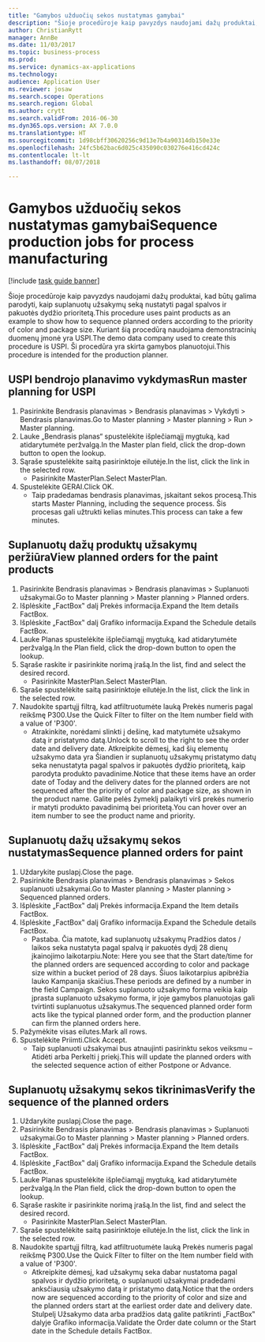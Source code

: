 ```yaml
--- 
title: "Gamybos užduočių sekos nustatymas gamybai"
description: "Šioje procedūroje kaip pavyzdys naudojami dažų produktai, kad būtų galima parodyti, kaip suplanuotų užsakymų seką nustatyti pagal spalvos ir pakuotės dydžio prioritetą."
author: ChristianRytt
manager: AnnBe
ms.date: 11/03/2017
ms.topic: business-process
ms.prod: 
ms.service: dynamics-ax-applications
ms.technology: 
audience: Application User
ms.reviewer: josaw
ms.search.scope: Operations
ms.search.region: Global
ms.author: crytt
ms.search.validFrom: 2016-06-30
ms.dyn365.ops.version: AX 7.0.0
ms.translationtype: HT
ms.sourcegitcommit: 1d98cbff30620256c9d13e7b4a90314db150e33e
ms.openlocfilehash: 24fc5b62bac6d025c435090c030276e416cd424c
ms.contentlocale: lt-lt
ms.lasthandoff: 08/07/2018

---
```

# <a name="sequence-production-jobs-for-process-manufacturing"></a><span data-ttu-id="da669-103">Gamybos užduočių sekos nustatymas gamybai</span><span class="sxs-lookup"><span data-stu-id="da669-103">Sequence production jobs for process manufacturing</span></span>

[!include [task guide banner](../../includes/task-guide-banner.md)]

<span data-ttu-id="da669-104">Šioje procedūroje kaip pavyzdys naudojami dažų produktai, kad būtų galima parodyti, kaip suplanuotų užsakymų seką nustatyti pagal spalvos ir pakuotės dydžio prioritetą.</span><span class="sxs-lookup"><span data-stu-id="da669-104">This procedure uses paint products as an example to show how to sequence planned orders according to the priority of color and package size.</span></span> <span data-ttu-id="da669-105">Kuriant šią procedūrą naudojama demonstracinių duomenų įmonė yra USPI.</span><span class="sxs-lookup"><span data-stu-id="da669-105">The demo data company used to create this procedure is USPI.</span></span> <span data-ttu-id="da669-106">Ši procedūra yra skirta gamybos planuotojui.</span><span class="sxs-lookup"><span data-stu-id="da669-106">This procedure is intended for the production planner.</span></span>


## <a name="run-master-planning-for-uspi"></a><span data-ttu-id="da669-107">USPI bendrojo planavimo vykdymas</span><span class="sxs-lookup"><span data-stu-id="da669-107">Run master planning for USPI</span></span>
1. <span data-ttu-id="da669-108">Pasirinkite Bendrasis planavimas > Bendrasis planavimas > Vykdyti > Bendrasis planavimas.</span><span class="sxs-lookup"><span data-stu-id="da669-108">Go to Master planning > Master planning > Run > Master planning.</span></span>
2. <span data-ttu-id="da669-109">Lauke „Bendrasis planas“ spustelėkite išplečiamąjį mygtuką, kad atidarytumėte peržvalgą.</span><span class="sxs-lookup"><span data-stu-id="da669-109">In the Master plan field, click the drop-down button to open the lookup.</span></span>
3. <span data-ttu-id="da669-110">Sąraše spustelėkite saitą pasirinktoje eilutėje.</span><span class="sxs-lookup"><span data-stu-id="da669-110">In the list, click the link in the selected row.</span></span>
    * <span data-ttu-id="da669-111">Pasirinkite MasterPlan.</span><span class="sxs-lookup"><span data-stu-id="da669-111">Select MasterPlan.</span></span>  
4. <span data-ttu-id="da669-112">Spustelėkite GERAI.</span><span class="sxs-lookup"><span data-stu-id="da669-112">Click OK.</span></span>
    * <span data-ttu-id="da669-113">Taip pradedamas bendrasis planavimas, įskaitant sekos procesą.</span><span class="sxs-lookup"><span data-stu-id="da669-113">This starts Master Planning, including the sequence process.</span></span> <span data-ttu-id="da669-114">Šis procesas gali užtrukti kelias minutes.</span><span class="sxs-lookup"><span data-stu-id="da669-114">This process can take a few minutes.</span></span>  

## <a name="view-planned-orders-for-the-paint-products"></a><span data-ttu-id="da669-115">Suplanuotų dažų produktų užsakymų peržiūra</span><span class="sxs-lookup"><span data-stu-id="da669-115">View planned orders for the paint products</span></span>
1. <span data-ttu-id="da669-116">Pasirinkite Bendrasis planavimas > Bendrasis planavimas > Suplanuoti užsakymai.</span><span class="sxs-lookup"><span data-stu-id="da669-116">Go to Master planning > Master planning > Planned orders.</span></span>
2. <span data-ttu-id="da669-117">Išplėskite „FactBox‟ dalį Prekės informacija.</span><span class="sxs-lookup"><span data-stu-id="da669-117">Expand the Item details FactBox.</span></span>
3. <span data-ttu-id="da669-118">Išplėskite „FactBox‟ dalį Grafiko informacija.</span><span class="sxs-lookup"><span data-stu-id="da669-118">Expand the Schedule details FactBox.</span></span>
4. <span data-ttu-id="da669-119">Lauke Planas spustelėkite išplečiamąjį mygtuką, kad atidarytumėte peržvalgą.</span><span class="sxs-lookup"><span data-stu-id="da669-119">In the Plan field, click the drop-down button to open the lookup.</span></span>
5. <span data-ttu-id="da669-120">Sąraše raskite ir pasirinkite norimą įrašą.</span><span class="sxs-lookup"><span data-stu-id="da669-120">In the list, find and select the desired record.</span></span>
    * <span data-ttu-id="da669-121">Pasirinkite MasterPlan.</span><span class="sxs-lookup"><span data-stu-id="da669-121">Select MasterPlan.</span></span>  
6. <span data-ttu-id="da669-122">Sąraše spustelėkite saitą pasirinktoje eilutėje.</span><span class="sxs-lookup"><span data-stu-id="da669-122">In the list, click the link in the selected row.</span></span>
7. <span data-ttu-id="da669-123">Naudokite spartųjį filtrą, kad atfiltruotumėte lauką Prekės numeris pagal reikšmę P300.</span><span class="sxs-lookup"><span data-stu-id="da669-123">Use the Quick Filter to filter on the Item number field with a value of 'P300'.</span></span>
    * <span data-ttu-id="da669-124">Atrakinkite, norėdami slinkti į dešinę, kad matytumėte užsakymo datą ir pristatymo datą.</span><span class="sxs-lookup"><span data-stu-id="da669-124">Unlock to scroll to the right to see the order date and delivery date.</span></span> <span data-ttu-id="da669-125">Atkreipkite dėmesį, kad šių elementų užsakymo data yra Šiandien ir suplanuotų užsakymų pristatymo datų seka nenustatyta pagal spalvos ir pakuotės dydžio prioritetą, kaip parodyta produkto pavadinime.</span><span class="sxs-lookup"><span data-stu-id="da669-125">Notice that these items have an order date of Today and the delivery dates for the planned orders are not sequenced after the priority of color and package size, as shown in the product name.</span></span> <span data-ttu-id="da669-126">Galite pelės žymeklį palaikyti virš prekės numerio ir matyti produkto pavadinimą bei prioritetą.</span><span class="sxs-lookup"><span data-stu-id="da669-126">You can hover over an item number to see the product name and priority.</span></span>  

## <a name="sequence-planned-orders-for-paint"></a><span data-ttu-id="da669-127">Suplanuotų dažų užsakymų sekos nustatymas</span><span class="sxs-lookup"><span data-stu-id="da669-127">Sequence planned orders for paint</span></span>
1. <span data-ttu-id="da669-128">Uždarykite puslapį.</span><span class="sxs-lookup"><span data-stu-id="da669-128">Close the page.</span></span>
2. <span data-ttu-id="da669-129">Pasirinkite Bendrasis planavimas > Bendrasis planavimas > Sekos suplanuoti užsakymai.</span><span class="sxs-lookup"><span data-stu-id="da669-129">Go to Master planning > Master planning > Sequenced planned orders.</span></span>
3. <span data-ttu-id="da669-130">Išplėskite „FactBox‟ dalį Prekės informacija.</span><span class="sxs-lookup"><span data-stu-id="da669-130">Expand the Item details FactBox.</span></span>
4. <span data-ttu-id="da669-131">Išplėskite „FactBox‟ dalį Grafiko informacija.</span><span class="sxs-lookup"><span data-stu-id="da669-131">Expand the Schedule details FactBox.</span></span>
    * <span data-ttu-id="da669-132">Pastaba. Čia matote, kad suplanuotų užsakymų Pradžios datos / laikos seka nustatyta pagal spalvą ir pakuotės dydį 28 dienų įkainojimo laikotarpiu.</span><span class="sxs-lookup"><span data-stu-id="da669-132">Note: Here you see that the Start date/time for the planned orders are sequenced according to color and package size within a bucket period of 28 days.</span></span> <span data-ttu-id="da669-133">Šiuos laikotarpius apibrėžia lauko Kampanija skaičius.</span><span class="sxs-lookup"><span data-stu-id="da669-133">These periods are defined by a number in the field Campaign.</span></span> <span data-ttu-id="da669-134">Sekos suplanuoto užsakymo forma veikia kaip įprasta suplanuoto užsakymo forma, ir joje gamybos planuotojas gali tvirtinti suplanuotus užsakymus.</span><span class="sxs-lookup"><span data-stu-id="da669-134">The sequenced planned order form acts like the typical planned order form, and the production planner can firm the planned orders here.</span></span>  
5. <span data-ttu-id="da669-135">Pažymėkite visas eilutes.</span><span class="sxs-lookup"><span data-stu-id="da669-135">Mark all rows.</span></span>
6. <span data-ttu-id="da669-136">Spustelėkite Priimti.</span><span class="sxs-lookup"><span data-stu-id="da669-136">Click Accept.</span></span>
    * <span data-ttu-id="da669-137">Taip suplanuoti užsakymai bus atnaujinti pasirinktu sekos veiksmu – Atidėti arba Perkelti į priekį.</span><span class="sxs-lookup"><span data-stu-id="da669-137">This will update the planned orders with the selected sequence action of either Postpone or Advance.</span></span>  

## <a name="verify-the-sequence-of-the-planned-orders"></a><span data-ttu-id="da669-138">Suplanuotų užsakymų sekos tikrinimas</span><span class="sxs-lookup"><span data-stu-id="da669-138">Verify the sequence of the planned orders</span></span>
1. <span data-ttu-id="da669-139">Uždarykite puslapį.</span><span class="sxs-lookup"><span data-stu-id="da669-139">Close the page.</span></span>
2. <span data-ttu-id="da669-140">Pasirinkite Bendrasis planavimas > Bendrasis planavimas > Suplanuoti užsakymai.</span><span class="sxs-lookup"><span data-stu-id="da669-140">Go to Master planning > Master planning > Planned orders.</span></span>
3. <span data-ttu-id="da669-141">Išplėskite „FactBox‟ dalį Prekės informacija.</span><span class="sxs-lookup"><span data-stu-id="da669-141">Expand the Item details FactBox.</span></span>
4. <span data-ttu-id="da669-142">Išplėskite „FactBox‟ dalį Grafiko informacija.</span><span class="sxs-lookup"><span data-stu-id="da669-142">Expand the Schedule details FactBox.</span></span>
5. <span data-ttu-id="da669-143">Lauke Planas spustelėkite išplečiamąjį mygtuką, kad atidarytumėte peržvalgą.</span><span class="sxs-lookup"><span data-stu-id="da669-143">In the Plan field, click the drop-down button to open the lookup.</span></span>
6. <span data-ttu-id="da669-144">Sąraše raskite ir pasirinkite norimą įrašą.</span><span class="sxs-lookup"><span data-stu-id="da669-144">In the list, find and select the desired record.</span></span>
    * <span data-ttu-id="da669-145">Pasirinkite MasterPlan.</span><span class="sxs-lookup"><span data-stu-id="da669-145">Select MasterPlan.</span></span>  
7. <span data-ttu-id="da669-146">Sąraše spustelėkite saitą pasirinktoje eilutėje.</span><span class="sxs-lookup"><span data-stu-id="da669-146">In the list, click the link in the selected row.</span></span>
8. <span data-ttu-id="da669-147">Naudokite spartųjį filtrą, kad atfiltruotumėte lauką Prekės numeris pagal reikšmę P300.</span><span class="sxs-lookup"><span data-stu-id="da669-147">Use the Quick Filter to filter on the Item number field with a value of 'P300'.</span></span>
    * <span data-ttu-id="da669-148">Atkreipkite dėmesį, kad užsakymų seka dabar nustatoma pagal spalvos ir dydžio prioritetą, o suplanuoti užsakymai pradedami anksčiausią užsakymo datą ir pristatymo datą.</span><span class="sxs-lookup"><span data-stu-id="da669-148">Notice that the orders now are sequenced according to the priority of color and size and the planned orders start at the earliest order date and delivery date.</span></span> <span data-ttu-id="da669-149">Stulpelį Užsakymo data arba pradžios datą galite patikrinti „FactBox‟ dalyje Grafiko informacija.</span><span class="sxs-lookup"><span data-stu-id="da669-149">Validate the Order date column or the Start date in the Schedule details FactBox.</span></span>  


